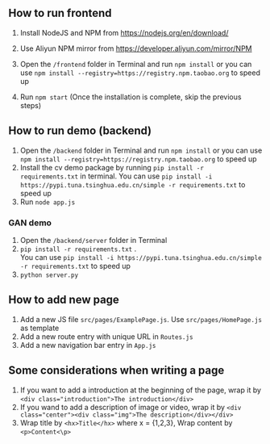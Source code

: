## How to run frontend
1. Install NodeJS and NPM from https://nodejs.org/en/download/
2. Use Aliyun NPM mirror from https://developer.aliyun.com/mirror/NPM
3. Open the `/frontend` folder in Terminal and run `npm install` or you can use `npm install --registry=https://registry.npm.taobao.org` to speed up

4. Run `npm start` (Once the installation is complete, skip the previous steps)

## How to run demo (backend)
1. Open the `/backend` folder in Terminal and run `npm install` or you can use `npm install --registry=https://registry.npm.taobao.org` to speed up
2. Install the cv demo package by running `pip install -r requirements.txt` in terminal. You can use `pip install -i https://pypi.tuna.tsinghua.edu.cn/simple -r requirements.txt` to speed up
3. Run `node app.js`

### GAN demo

1. Open the `/backend/server` folder in Terminal
2. `pip install -r requirements.txt` .     
	You can use `pip install -i https://pypi.tuna.tsinghua.edu.cn/simple -r requirements.txt` to speed up
3. `python server.py`

## How to add new page
1. Add a new JS file `src/pages/ExamplePage.js`. Use `src/pages/HomePage.js` as template
2. Add a new route entry with unique URL in `Routes.js`
3. Add a new navigation bar entry in `App.js`

## Some considerations when writing a page
1. If you want to add a introduction at the beginning of the page, wrap it by `<div class="introduction">The introduction</div>`
2. If you wand to add a description of image or video, wrap it by `<div class="center"><div class="img">The description</div></div>`
3. Wrap title by `<hx>Title</hx>` where x = {1,2,3}, Wrap content by `<p>Content<\p>`
